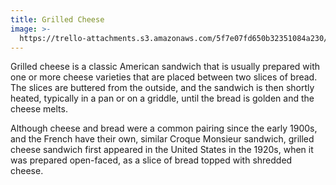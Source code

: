 ```yaml
---
title: Grilled Cheese
image: >-
  https://trello-attachments.s3.amazonaws.com/5f7e07fd650b32351084a230/5f900b9eb0303b7aa6a26171/f4dbab6ab155689fbfaa4a416012f5ec/grilled-cheese.jpg
---
```


Grilled cheese is a classic American sandwich that is usually prepared with one or more cheese varieties that are placed between two slices of bread. The slices are buttered from the outside, and the sandwich is then shortly heated, typically in a pan or on a griddle, until the bread is golden and the cheese melts.

Although cheese and bread were a common pairing since the early 1900s, and the French have their own, similar Croque Monsieur sandwich, grilled cheese sandwich first appeared in the United States in the 1920s, when it was prepared open-faced, as a slice of bread topped with shredded cheese.
